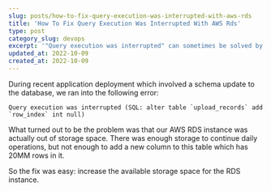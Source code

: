 ```yaml
---
slug: posts/how-to-fix-query-execution-was-interrupted-with-aws-rds
title: 'How To Fix Query Execution Was Interrupted With AWS Rds'
type: post
category_slug: devops
excerpt: '"Query execution was interrupted" can sometimes be solved by increasing the storage size of your database.'
updated_at: 2022-10-09
created_at: 2022-10-09
---
```


During recent application deployment which involved a schema update to the database, we ran into the following error:

```
Query execution was interrupted (SQL: alter table `upload_records` add `row_index` int null)
```

What turned out to be the problem was that our AWS RDS instance was actually out of storage space. There was enough storage to continue daily operations, but not enough to add a new column to this table which has 20MM rows in it.

So the fix was easy: increase the available storage space for the RDS instance.
